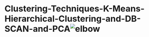 # Clustering-Techniques-K-Means-Hierarchical-Clustering-and-DB-SCAN-and-PCA![elbow](https://user-images.githubusercontent.com/28704563/141510531-fab926b2-ca96-4dd2-9b3e-a7497e17060c.PNG)
